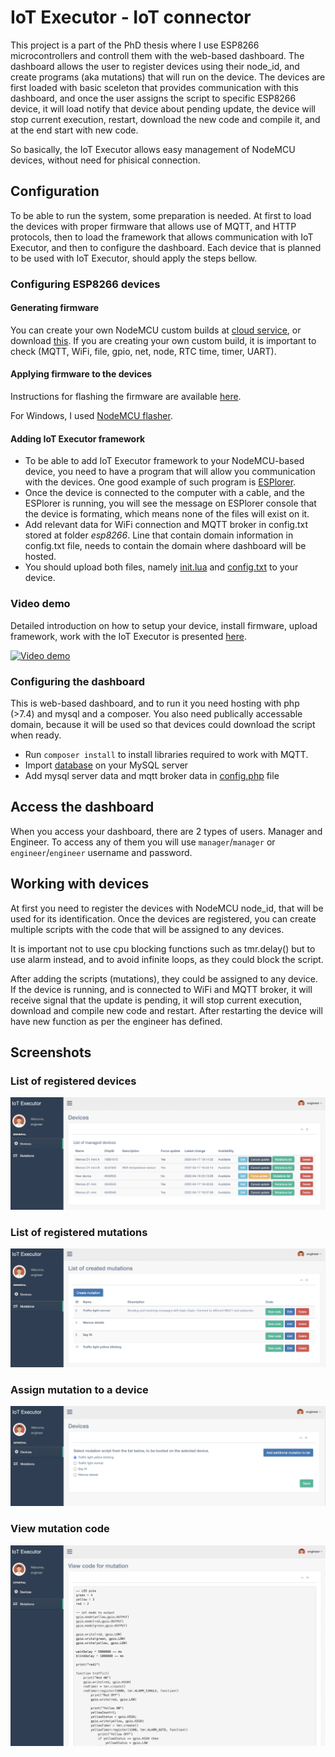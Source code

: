 
# IoT Executor - IoT connector

This project is a part of the PhD thesis where I use ESP8266 microcontrollers and controll them with the web-based dashboard.
The dashboard allows the user to register devices using their node_id, and create programs (aka mutations) that will run on the device.
The devices are first loaded with basic sceleton that provides communication with this dashboard, and once the user assigns the script to specific ESP8266 device, it will load
notify that device about pending update, the device will stop current execution, restart, download the new code and compile it, and at the end start with new code.

So basically, the IoT Executor allows easy management of NodeMCU devices, without need for phisical connection.
## Configuration
To be able to run the system, some preparation is needed. At first to load the devices with proper firmware that allows use of MQTT, and HTTP protocols, then to load the framework that allows communication with IoT Executor, and then to configure the dashboard.
Each device that is planned to be used with IoT Executor, should apply the steps bellow.

### Configuring ESP8266 devices

#### Generating firmware

You can create your own NodeMCU custom builds at [cloud service](https://nodemcu-build.com/), or download [this](https://github.com/ugljanin/iot-executor/blob/master/esp8266/modules/nodemcu-master-12-modules-2019-11-07-00-14-54-float.bin). If you are creating your own custom build, it is important to check (MQTT, WiFi, file, gpio, net, node, RTC time, timer, UART).

#### Applying firmware to the devices

Instructions for flashing the firmware are available [here](https://nodemcu.readthedocs.io/en/latest/flash/).

For Windows, I used [NodeMCU flasher](https://github.com/nodemcu/nodemcu-flasher).


#### Adding IoT Executor framework

- To be able to add IoT Executor framework to your NodeMCU-based device, you need to have a program that will allow you communication with the devices. One good example of such program is [ESPlorer](https://esp8266.ru/esplorer/).
- Once the device is connected to the computer with a cable, and the ESPlorer is running, you will see the message on ESPlorer console that the device is formating, which means none of the files will exist on it.
- Add relevant data for WiFi connection and MQTT broker in config.txt stored at folder *esp8266*. Line that contain domain information in config.txt file, needs to contain the domain where dashboard will be hosted.
- You should upload both files, namely [init.lua](https://github.com/ugljanin/iot-executor/blob/master/esp8266/init.lua) and [config.txt](https://github.com/ugljanin/iot-executor/blob/master/esp8266/config.txt) to your device.

### Video demo

Detailed introduction on how to setup your device, install firmware, upload framework, work with the IoT Executor is presented [here](https://www.youtube.com/watch?v=CKHdBwNI1V8).

[![Video demo](https://img.youtube.com/vi/CKHdBwNI1V8/0.jpg)](https://www.youtube.com/watch?v=CKHdBwNI1V8)


### Configuring the dashboard

This is web-based dashboard, and to run it you need hosting with php (>7.4) and mysql and a composer.
You also need publically accessable domain, because it will be used so that devices could download the script when ready.

- Run `composer install` to install libraries required to work with MQTT.
- Import [database](https://github.com/ugljanin/iot-executor/blob/master/sql/devices.sql) on your MySQL server
- Add mysql server data and mqtt broker data in [config.php](https://github.com/ugljanin/iot-executor/blob/master/inc/config.php) file

## Access the dashboard

When you access your dashboard, there are 2 types of users. Manager and Engineer. To access any of them you will use `manager`/`manager` or `engineer`/`engineer` username and password.

## Working with devices

At first you need to register the devices with NodeMCU node_id, that will be used for its identification.
Once the devices are registered, you can create multiple scripts with the code that will be assigned to any devices.

It is important not to use cpu blocking functions such as tmr.delay() but to use alarm instead, and to avoid infinite loops, as they could block the script.

After adding the scripts (mutations), they could be assigned to any device. If the device is running, and is connected to WiFi and MQTT broker, it will receive signal that the update is pending, it will stop current execution, download and compile new code and restart. After restarting the device will have new function as per the engineer has defined.

## Screenshots

### List of registered devices
![Devices list](/assets/screenshots/devices.png "Devices list")
### List of registered mutations
![Mutations list](/assets/screenshots/mutations-list.png "Mutations list")
### Assign mutation to a device
![Assign mutation](/assets/screenshots/assign-mutation.png "Assign mutation")
### View mutation code
![Mutation code](/assets/screenshots/mutation-code.png "Mutation code")
